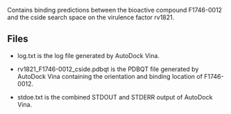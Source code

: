 Contains binding predictions between the bioactive compound F1746-0012 and the cside search space on the virulence factor rv1821.

## Files

- log.txt is the log file generated by AutoDock Vina.

- rv1821_F1746-0012_cside.pdbqt is the PDBQT file generated by AutoDock Vina containing the orientation and binding location of F1746-0012.

- stdoe.txt is the combined STDOUT and STDERR output of AutoDock Vina.

